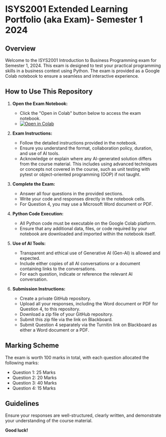 # ISYS2001 Extended Learning Portfolio (aka Exam)- Semester 1 2024

## Overview

Welcome to the ISYS2001 Introduction to Business Programming exam for Semester 1, 2024. This exam is designed to test your practical programming skills in a business context using Python. The exam is provided as a Google Colab notebook to ensure a seamless and interactive experience.

## How to Use This Repository

1. **Open the Exam Notebook:**
   - Click the "Open in Colab" button below to access the exam notebook.
   - [![Open in Colab](https://colab.research.google.com/assets/colab-badge.svg)](https://colab.research.google.com/github/teaching-repositories/ELP-S1-2024/blob/main/isys2001_extended_learning_portfolio_s1_2024.ipynb)

2. **Exam Instructions:**
   - Follow the detailed instructions provided in the notebook.
   - Ensure you understand the format, collaboration policy, duration, and use of AI tools.
   - Acknowledge or explain where any AI-generated solution differs from the course material. This includes using advanced techniques or concepts not covered in the course, such as unit testing with pytest or object-oriented programming (OOP) if not taught.

3. **Complete the Exam:**
   - Answer all four questions in the provided sections.
   - Write your code and responses directly in the notebook cells.
   - For Question 4, you may use a Microsoft Word document or PDF.

4. **Python Code Execution:**
   - All Python code must be executable on the Google Colab platform.
   - Ensure that any additional data, files, or code required by your notebook are downloaded and imported within the notebook itself.

5. **Use of AI Tools:**
   - Transparent and ethical use of Generative AI (Gen-AI) is allowed and expected.
   - Include either copies of all AI conversations or a document containing links to the conversations.
   - For each question, indicate or reference the relevant AI conversation.

6. **Submission Instructions:**
   - Create a private GitHub repository.
   - Upload all your responses, including the Word document or PDF for Question 4, to this repository.
   - Download a zip file of your GitHub repository.
   - Submit this zip file via the link on Blackboard.
   - Submit Question 4 separately via the Turnitin link on Blackboard as either a Word document or a PDF.

## Marking Scheme

The exam is worth 100 marks in total, with each question allocated the following marks:
- Question 1: 25 Marks
- Question 2: 20 Marks
- Question 3: 40 Marks
- Question 4: 15 Marks

## Guidelines

Ensure your responses are well-structured, clearly written, and demonstrate your understanding of the course material.

**Good luck!**
